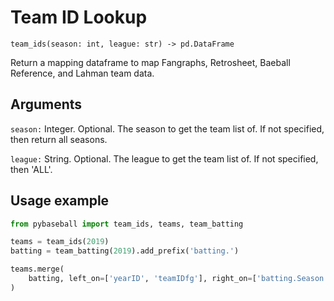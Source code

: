 # Team ID Lookup

`team_ids(season: int, league: str) -> pd.DataFrame`

Return a mapping dataframe to map Fangraphs, Retrosheet, Baeball Reference, and Lahman team data.

## Arguments
`season:` Integer. Optional. The season to get the team list of. If not specified, then return all seasons.

`league:` String. Optional. The league to get the team list of. If not specified, then 'ALL'.

## Usage example

```python
from pybaseball import team_ids, teams, team_batting

teams = team_ids(2019)
batting = team_batting(2019).add_prefix('batting.')

teams.merge(
    batting, left_on=['yearID', 'teamIDfg'], right_on=['batting.Season', 'batting.teamIDfg']
)

```

